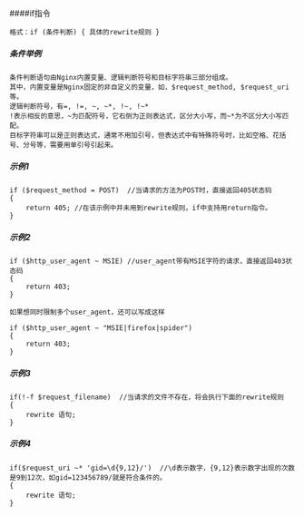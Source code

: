 ####if指令

    格式：if (条件判断) { 具体的rewrite规则 }
    
#####     条件举例

    条件判断语句由Nginx内置变量、逻辑判断符号和目标字符串三部分组成。
    其中，内置变量是Nginx固定的非自定义的变量，如，$request_method, $request_uri等。
    逻辑判断符号，有=, !=, ~, ~*, !~, !~*
    !表示相反的意思，~为匹配符号，它右侧为正则表达式，区分大小写，而~*为不区分大小写匹配。
    目标字符串可以是正则表达式，通常不用加引号，但表达式中有特殊符号时，比如空格、花括号、分号等，需要用单引号引起来。

#####     示例1

    if ($request_method = POST)  //当请求的方法为POST时，直接返回405状态码
    {
	    return 405; //在该示例中并未用到rewrite规则，if中支持用return指令。
    }

#####     示例2

    if ($http_user_agent ~ MSIE) //user_agent带有MSIE字符的请求，直接返回403状态码
    {
	    return 403;
    }

    如果想同时限制多个user_agent，还可以写成这样

    if ($http_user_agent ~ "MSIE|firefox|spider")
    {
	    return 403;
    }

#####     示例3

    if(!-f $request_filename)  //当请求的文件不存在，将会执行下面的rewrite规则
    {
        rewrite 语句;
    }
    
#####     示例4

    if($request_uri ~* 'gid=\d{9,12}/')  //\d表示数字，{9,12}表示数字出现的次数是9到12次，如gid=123456789/就是符合条件的。
    {
        rewrite 语句;
    }
    
    
